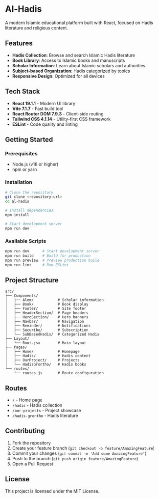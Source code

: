 # Al-Hadis

A modern Islamic educational platform built with React, focused on Hadis literature and religious content.

## Features

- **Hadis Collection**: Browse and search Islamic Hadis literature
- **Book Library**: Access to Islamic books and manuscripts
- **Scholar Information**: Learn about Islamic scholars and authorities
- **Subject-based Organization**: Hadis categorized by topics
- **Responsive Design**: Optimized for all devices

## Tech Stack

- **React 19.1.1** - Modern UI library
- **Vite 7.1.7** - Fast build tool
- **React Router DOM 7.9.3** - Client-side routing
- **Tailwind CSS 4.1.14** - Utility-first CSS framework
- **ESLint** - Code quality and linting

## Getting Started

### Prerequisites

- Node.js (v18 or higher)
- npm or yarn

### Installation

```bash
# Clone the repository
git clone <repository-url>
cd al-hadis

# Install dependencies
npm install

# Start development server
npm run dev
```

### Available Scripts

```bash
npm run dev      # Start development server
npm run build    # Build for production
npm run preview  # Preview production build
npm run lint     # Run ESLint
```

## Project Structure

```
src/
├── Components/
│   ├── Alem/           # Scholar information
│   ├── Book/           # Book display
│   ├── Footer/         # Site footer
│   ├── HeaderSection/  # Page headers
│   ├── HeroSection/    # Hero banners
│   ├── Navbar/         # Navigation
│   ├── Reminder/       # Notifications
│   ├── Securibe/       # Subscription
│   └── SubBasedHadis/  # Categorized Hadis
├── Layout/
│   └── Root.jsx        # Main layout
├── Pages/
│   ├── Home/           # Homepage
│   ├── Hadis/          # Hadis content
│   ├── OurProject/     # Projects
│   └── HadisGrontho/   # Hadis books
└── routes/
    └── routes.js       # Route configuration
```

## Routes

- `/` - Home page
- `/hadis` - Hadis collection
- `/our-projects` - Project showcase
- `/hadis-grontho` - Hadis literature

## Contributing

1. Fork the repository
2. Create your feature branch (`git checkout -b feature/AmazingFeature`)
3. Commit your changes (`git commit -m 'Add some AmazingFeature'`)
4. Push to the branch (`git push origin feature/AmazingFeature`)
5. Open a Pull Request

## License

This project is licensed under the MIT License.
